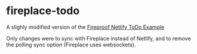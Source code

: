 # fireplace-todo

A slighly modified version of the [Fireproof Netlify ToDo Example](https://github.com/fireproof-storage/todo-netlify)

Only changes were to sync with Fireplace instead of Netlify, and to remove the polling sync option (Fireplace uses websockets).
